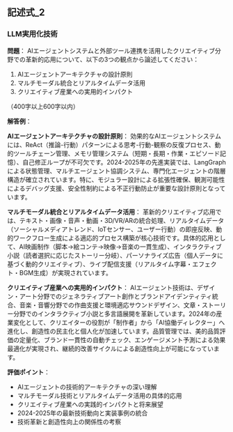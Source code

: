 ## 記述式_2
### LLM実用化技術

**問題**：
AIエージェントシステムと外部ツール連携を活用したクリエイティブ分野での革新的応用について、以下の3つの観点から論述してください：
1. AIエージェントアーキテクチャの設計原則
2. マルチモーダル統合とリアルタイムデータ活用
3. クリエイティブ産業への実用的インパクト

（400字以上600字以内）

**解答例**：

**AIエージェントアーキテクチャの設計原則**：
効果的なAIエージェントシステムには、ReAct（推論-行動）パターンによる思考-行動-観察の反復プロセス、動的ツールチェーン管理、メモリ管理システム（短期・長期・作業・エピソード記憶）、自己修正ループが不可欠です。2024-2025年の先進実装では、LangGraphによる状態管理、マルチエージェント協調システム、専門化エージェントの階層構造が確立されています。特に、モジュラー設計による拡張性確保、観測可能性によるデバッグ支援、安全性制約による不正行動防止が重要な設計原則となっています。

**マルチモーダル統合とリアルタイムデータ活用**：
革新的クリエイティブ応用では、テキスト・画像・音声・動画・3D/VR/ARの統合処理、リアルタイムデータ（ソーシャルメディアトレンド、IoTセンサー、ユーザー行動）の即座反映、動的ワークフロー生成による適応的プロセス構築が核心技術です。具体的応用として、AI映画制作（脚本→絵コンテ→映像→音楽の一貫生成）、インタラクティブ小説（読者選択に応じたストーリー分岐）、パーソナライズ広告（個人データに基づく動的クリエイティブ）、ライブ配信支援（リアルタイム字幕・エフェクト・BGM生成）が実現されています。

**クリエイティブ産業への実用的インパクト**：
AIエージェント技術は、デザイン・アート分野でのジェネラティブアート創作とブランドアイデンティティ統合、音楽・音響分野での作曲支援と環境適応サウンドデザイン、文章・ストーリー分野でのインタラクティブ小説と多言語展開を革新しています。2024年の産業変化として、クリエイターの役割が「制作者」から「AI協働ディレクター」へ進化し、創造性の民主化と個人化が加速しています。品質管理では、美的品質評価の定量化、ブランド一貫性の自動チェック、エンゲージメント予測による効果最適化が実現され、継続的改善サイクルによる創造性向上が可能になっています。

**評価ポイント**：
- AIエージェントの技術的アーキテクチャの深い理解
- マルチモーダル技術とリアルタイムデータ活用の具体的応用
- クリエイティブ産業への実践的インパクトと将来展望
- 2024-2025年の最新技術動向と実装事例の統合
- 技術革新と創造性向上の関係性の考察